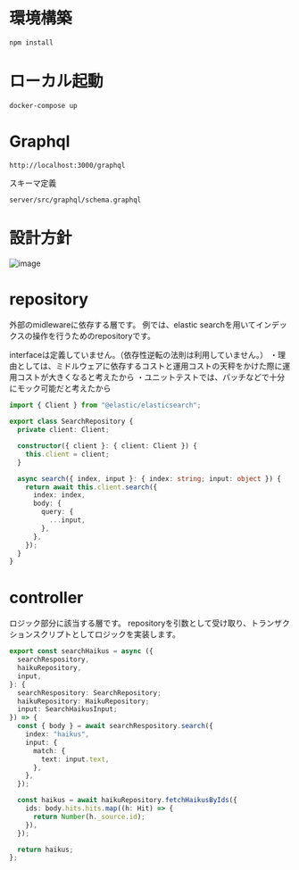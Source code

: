 # 環境構築

```zsh
npm install
```

# ローカル起動

```zsh
docker-compose up
```

# Graphql

```
http://localhost:3000/graphql
```

スキーマ定義

```
server/src/graphql/schema.graphql
```

# 設計方針

![image](https://github.com/user-attachments/assets/ad5c0077-bd16-4a52-bd38-08e6794785e8)

# repository

外部のmidlewareに依存する層です。
例では、elastic searchを用いてインデックスの操作を行うためのrepositoryです。

interfaceは定義していません。（依存性逆転の法則は利用していません。）
・理由としては、ミドルウェアに依存するコストと運用コストの天秤をかけた際に運用コストが大きくなると考えたから
・ユニットテストでは、パッチなどで十分にモック可能だと考えたから

```typescript
import { Client } from "@elastic/elasticsearch";

export class SearchRepository {
  private client: Client;

  constructor({ client }: { client: Client }) {
    this.client = client;
  }

  async search({ index, input }: { index: string; input: object }) {
    return await this.client.search({
      index: index,
      body: {
        query: {
          ...input,
        },
      },
    });
  }
}
```

# controller

ロジック部分に該当する層です。
repositoryを引数として受け取り、トランザクションスクリプトとしてロジックを実装します。

```typescript
export const searchHaikus = async ({
  searchRespository,
  haikuRepository,
  input,
}: {
  searchRespository: SearchRepository;
  haikuRepository: HaikuRepository;
  input: SearchHaikusInput;
}) => {
  const { body } = await searchRespository.search({
    index: "haikus",
    input: {
      match: {
        text: input.text,
      },
    },
  });

  const haikus = await haikuRepository.fetchHaikusByIds({
    ids: body.hits.hits.map((h: Hit) => {
      return Number(h._source.id);
    }),
  });

  return haikus;
};
```
